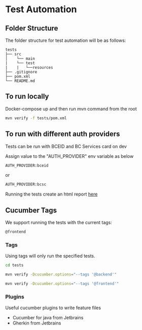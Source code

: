 # Test Automation

## Folder Structure

The folder structure for test automation will be as follows:

```
tests
├── src
│    └── main
|    └── test
|    |   └──resources
├── .gitignore
├── pom.xml
└── README.md
```

## To run locally

Docker-compose up and then run mvn command from the root

```bash
mvn verify -f tests/pom.xml
```

## To run with different auth providers

Tests can be run with BCEID and BC Services card on dev

Assign value to the "AUTH_PROVIDER" env variable as below

```bash
AUTH_PROVIDER:bceid
```
or 

```bash
AUTH_PROVIDER:bcsc
```

Running the tests create an html report [here](test-output/extent/HtmlReport/ExtentHtml.html)

## Cucumber Tags

We support running the tests with the current tags:

```bash
@frontend
```

### Tags

Using tags will only run the specified tests.

```bash
cd tests
```

```bash
mvn verify -Dcucumber.options="--tags '@backend'"
```

```bash
mvn verify -Dcucumber.options="--tags '@frontend'"
```
### Plugins

Useful cucumber plugins to write feature files

* Cucumber for java from Jetbrains
* Gherkin from Jetbrains
